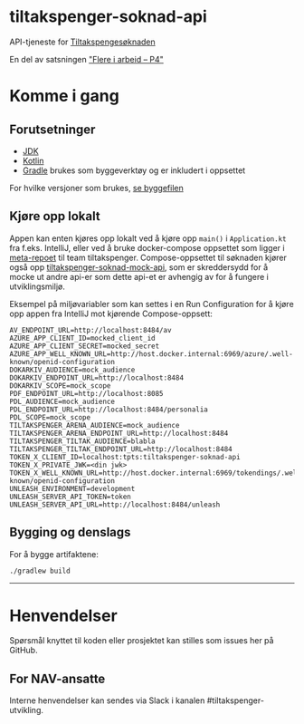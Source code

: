 tiltakspenger-soknad-api
================

API-tjeneste for [Tiltakspengesøknaden](https://github.com/navikt/tiltakspenger-soknad)

En del av satsningen ["Flere i arbeid – P4"](https://memu.no/artikler/stor-satsing-skal-fornye-navs-utdaterte-it-losninger-og-digitale-verktoy/)

# Komme i gang
## Forutsetninger
- [JDK](https://jdk.java.net/)
- [Kotlin](https://kotlinlang.org/)
- [Gradle](https://gradle.org/) brukes som byggeverktøy og er inkludert i oppsettet

For hvilke versjoner som brukes, [se byggefilen](build.gradle.kts)

## Kjøre opp lokalt

Appen kan enten kjøres opp lokalt ved å kjøre opp `main()` i `Application.kt` fra f.eks. IntelliJ, eller ved å bruke docker-compose oppsettet
som ligger i [meta-repoet](https://github.com/navikt/tiltakspenger) til team tiltakspenger. Compose-oppsettet til søknaden
kjører også opp [tiltakspenger-soknad-mock-api](https://github.com/navikt/tiltakspenger-soknad-mock-api), som er skreddersydd for
å mocke ut andre api-er som dette api-et er avhengig av for å fungere i utviklingsmiljø.

Eksempel på miljøvariabler som kan settes i en Run Configuration for å kjøre opp appen fra IntelliJ mot kjørende Compose-oppsett:

```
AV_ENDPOINT_URL=http://localhost:8484/av
AZURE_APP_CLIENT_ID=mocked_client_id
AZURE_APP_CLIENT_SECRET=mocked_secret
AZURE_APP_WELL_KNOWN_URL=http://host.docker.internal:6969/azure/.well-known/openid-configuration
DOKARKIV_AUDIENCE=mock_audience
DOKARKIV_ENDPOINT_URL=http://localhost:8484
DOKARKIV_SCOPE=mock_scope
PDF_ENDPOINT_URL=http://localhost:8085
PDL_AUDIENCE=mock_audience
PDL_ENDPOINT_URL=http://localhost:8484/personalia
PDL_SCOPE=mock_scope
TILTAKSPENGER_ARENA_AUDIENCE=mock_audience
TILTAKSPENGER_ARENA_ENDPOINT_URL=http://localhost:8484
TILTAKSPENGER_TILTAK_AUDIENCE=blabla
TILTAKSPENGER_TILTAK_ENDPOINT_URL=http://localhost:8484
TOKEN_X_CLIENT_ID=localhost:tpts:tiltakspenger-soknad-api
TOKEN_X_PRIVATE_JWK=<din jwk>
TOKEN_X_WELL_KNOWN_URL=http://host.docker.internal:6969/tokendings/.well-known/openid-configuration
UNLEASH_ENVIRONMENT=development
UNLEASH_SERVER_API_TOKEN=token
UNLEASH_SERVER_API_URL=http://localhost:8484/unleash
```

## Bygging og denslags
For å bygge artifaktene:

```sh
./gradlew build
```

---

# Henvendelser

Spørsmål knyttet til koden eller prosjektet kan stilles som issues her på GitHub.

## For NAV-ansatte

Interne henvendelser kan sendes via Slack i kanalen #tiltakspenger-utvikling.
